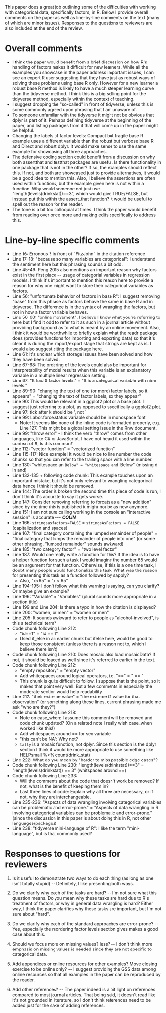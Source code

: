 This paper does a great job outlining some of the difficulties with working with categorical data, specifically factors, in R. Below I provide overall comments on the paper as well as line-by-line comments on the text (many of which are minor issues). Responses to the questions to reviewers are also included at the end of the review.

# Overall comments

- I think the paper would benefit from a brief discussion on how R's handling of factors makes it difficult for new learners. While all the examples you showcase in the paper address important issues, I can see an expert R user suggesting that they have just as robust ways of solving these problems using base R only. However for a new learner a robust base R method is likely to have a much steeper learning curve than the tidyverse method. I think this is a big selling point for the tidyverse method, especially within the context of teaching.
- I suggest dropping the "so-called" in front of tidyverse, unless this is some commonly agreed upon phrasing that I am unaware of.
- To someone unfamiliar with the tidyverse it might not be obvious that dplyr is part of it. Perhaps defining tidyverse at the beginning of the paper, and listing packages from it that will come up in the paper might be helpful.
- Changing the labels of factor levels: Compact but fragile base R example uses a different variable than the robust but verbose base R and Direct and robust dplyr. It would make sense to use the same example for showcasing all three approaches.
- The defensive coding section could benefit from a discussion on why both assertthat and testthat packages are useful. Is there functionality in one package that is not in the other? If so, the examples should reflect this. If not, and both are showcased just to provide alternatives, it would be a good idea to mention this. Also, I believe the assertions are often used within functions, but the example given here is not within a function. Why would someone not just use "length(levels(drinkstat))==3", which would give TRUE/FALSE, but instead put this within the assert_that function? It would be useful to spell out the reason for the reader.
- The tone is a bit too colloquial at times. I think the paper would benefit from reading over once more and making edits specifically to address this.

# Line-by-line specific comments

- Line 16: Erronous ? in front of "FitzJohn" in the citation reference
- Line 17-18: "because so many variables are categorical": I understand the sentiment here but this phrasing sounds a bit odd. 
- Line 45-49: Peng 2015 also mentions an important reason why factors exist in the first place -- usage of categorial variables in regression models. I think it's important to mention this reason here to provide a reason for why one might want to store their categorical variables as factors.
- Line 56: "unfortunate behavior of factors in base R": I suggest removing "base" from this phrase as factors behave the same in base R and in tidyverse. The difference is in the syntax of wrangling the factors, but not in how a factor variable behaves.
- Line 56-60: "online movement": I believe I know what you're referring to here but I find it odd to refer to it as such in a journal article without providing background as to what is meant by an online movement. Also, I think it would be worthwhile to briefly explain what the readr package does (provides functions for importing and exporting data) so that it's clear it is during the import/export stage that strings are kept as is. I would also suggest citing the package here.
- Line 61: It's unclear which storage issues have been solved and how they have been solved.
- Line 67-68: The ordering of the levels could also be important for interpretability of model results when this variable is an explanatory variable in a multiple linear regression setting.
- Line 87: "It had 9 factor levels." = "It is a categorical variable with nine levels."
- Line 89-90: "changing the text of one (or more) factor labels, so it appears" = "changing the text of factor labels, so they appear" 
- Line 90: This would be relevant in a ggplot2 plot or a base plot. I suggest just referring to a plot, as opposed to specifically a ggplot2 plot.
- Line 97: tick after k should be ', not `
- Line 99: Labor.force.status variable should be in monospace font
	- Note: It seems like none of the inline code is formatted properly, e.g.  Line 127. This might be a global setting issue in the Rnw document.
- Line 99: "throw error" - I think the verb "throw" comes from other languages, like C# or JavaScript. I have not heard it used within the context of R, is this common?
- Line 112: "vector function" = "vectorized function"
- Line 115-117: Nice example! It would be nice to line number the code chunks so that you can refer to the trailing space with a line number.
- Line 130: "whitespace an `Below" = "whitespace and `Below" (missing d in and)
- Line 132-135 + following code chunk: This example touches upon an important mistake, but it's not only relevant to wrangling categorical data hence I think it should be removed.
- Line 144: The order is broken the second time this piece of code is run, I don't think it's accurate to say it gets worse. 
- Line 147: Consider removing referring to forcats as a "new addition" since by the time this is published it might not be as new anymore.
- Line 151: I am not sure calling working in the console an "interactive session" is accurate --- ***COLIN***
- Line 166: `stringsasfactors=FALSE` = `stringsAsFactors = FALSE` (capitalization and spaces)
- Line 167: "final category containing the lumped remainder of people" = "final category that lumps the remainder of people into one" (or some other phrasing, "lumped remainder" sounds awkward)
- Line 185: "two category factor" = "two level factor"
- Line 187: Would one really write a function for this? If the idea is to have a helper function for such a task I would imagine the number 65 would be an argument for that function. Otherwise, if this is a one time task, I doubt many people would functionalize this task. What was the reason for presenting this task as a function followed by sapply?
	- Also, "x<65" = "x < 65"
- Line 194-195: I don't follow what this warning is saying, can you clarify? Or maybe give an example?
- Line 196: "Variable" = "Variables" (plural sounds more appropriate in a section title)
- Line 199 and Line 204: Is there a typo in how the citation is displayed?
- Line 200: "women, or men" = "women or men"
- Line 205: It sounds awkward to refer to people as "alcohol-involved", is this a technical term?
- Code chunk following Line 212: 
	- "id==1" = "id == 1"
	- Used if_else in an earlier chunk but ifelse here, would be good to keep those consistent (unless there is a reason not to, which I believe there isn't)
- Code chunk following Line 210: Does mosaic also load mosaicData? If not, it should be loaded as well since it's referred to earlier in the text. 
- Code chunk following Line 212:
	- "empty repository" = "empty vector"
	- Add whitespaces around logical operators, i.e. "==" = " == "
	- This chunk is quite difficult to follow. I suppose that is the point, so it makes that point very well. But a few comments in especially the moderate section would help readability
- Line 217: "their extreme value" = "the extreme i2 value for that observation" (or something along these lines, current phrasing made me ask "who are they?")
- Code chunk following Line 218:
	- Note on case_when: I assume this comment will be removed and code chunk updated? (On a related note I really wish case_when worked like this!)
	- Add whitespaces around == for sex variable
	- "this can't be NA": Why not?
	- `tally` is a mosaic function, not dplyr. Since this section is the dplyr section I think it would be more appropriate to use something like HELPsmall %>% count(drink_stat)
- Line 222: What do you mean by "harder to miss possible edge cases"?
- Code chunk following Line 230: "length(levels(drinkstat))==3" = "length(levels(drinkstat)) == 3" (whitspaces around ==)
- Code chunk following Line 233: 
	- Will the comments about the code that doesn't work be removed? If not, what is the benefit of keeping them in?
	- Last three lines of code: Explain why all three are necessary, or if not, why they are interchangeable.
- Line 235-236: "Aspects of data wrangling involving categorical variables can be problematic and error-prone." = "Aspects of data wrangling in R involving categorical variables can be problematic and error-prone." (since the discussion in this paper is about doing this in R, not other languages/packages)
- Line 238: "tidyverse mini-language of R": I like the term "mini-language", but is that commonly used?

# Responses to questions for reviewers

1. Is it useful to demonstrate two ways to do each thing (as long as one isn’t totally stupid) -- Definitely, I like presenting both ways.

2. Do we clarify why each of the tasks are hard? -- I'm not sure what this question means. Do you mean why these tasks are hard due to R's treatment of factors, or why in general data wrangling is hard? Either way, I think the paper clarifies why these tasks are important, but I'm not sure about "hard".

3. Do we clarify why each of the standard approaches are error-prone? -- Yes, especially the reordering factor levels section gives makes a good case about this.

4. Should we focus more on missing values? less? -- I don't think more emphasis on missing values is needed since they are not specific to categorical data.

5. Add appendices or online resources for other examples? Move closing exercise to be online only? -- I suggest providing the GSS data among online resources so that all examples in the paper can be reproduced by the reader.

6. Add other references? -- The paper indeed is a bit light on references compared to most journal articles. That being said, it doesn't read like it's not grounded in literature, so I don't think references need to be added just for the sake of adding references. 